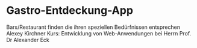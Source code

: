 # Gastro-Entdeckung-App
Bars/Restaurant finden die ihren speziellen Bedürfnissen entsprechen
Alexey Kirchner 
Kurs: Entwicklung von Web-Anwendungen bei Herrn Prof. Dr Alexander Eck
